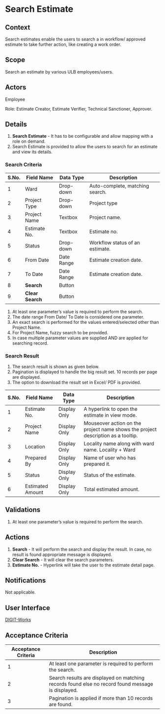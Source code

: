 # Search Estimate

## Context

Search estimates enable the users to search a in workflow/ approved estimate to take further action, like creating a work order.

## Scope

Search an estimate by various ULB employees/users.

## Actors

Employee

Role: Estimate Creator, Estimate Verifier, Technical Sanctioner, Approver.

## Details

1. **Search Estimate** - It has to be configurable and allow mapping with a role on demand.
2. Search Estimate is provided to allow the users to search for an estimate and view its details.

### Search Criteria

| S.No. | Field Name       | Data Type  | Description                     |
| ----- | ---------------- | ---------- | ------------------------------- |
| 1     | Ward             | Drop-down  | Auto-complete, matching search. |
| 2     | Project Type     | Drop-down  | Project type                    |
| 3     | Project Name     | Textbox    | Project name.                   |
| 4     | Estimate No.     | Textbox    | Estimate no.                    |
| 5     | Status           | Drop-down  | Workflow status of an estimate. |
| 6     | From Date        | Date Range | Estimate creation date.         |
| 7     | To Date          | Date Range | Estimate creation date.         |
| 8     | **Search**       | Button     |                                 |
| 9     | **Clear Search** | Button     |                                 |

&#x20;

1. At least one parameter’s value is required to perform the search.
2. The date range From Date/ To Date is considered one parameter.
3. An exact search is performed for the values entered/selected other than Project Name.
4. For Project Name, fuzzy search to be provided.
5. In case multiple parameter values are supplied AND are applied for searching record.

### Search Result

1. The search result is shown as given below.
2. Pagination is displayed to handle the big result set. 10 records per page are displayed.
3. The option to download the result set in Excel/ PDF is provided.

| S.No. | Field Name       | Data Type    | Description                                                                      |
| ----- | ---------------- | ------------ | -------------------------------------------------------------------------------- |
| 1     | Estimate No.     | Display Only | A hyperlink to open the estimate  in view mode.                                  |
| 2     | Project Name     | Display Only | Mouseover action on the project name shows the project description as a tooltip. |
| 3     | Location         | Display Only | Locality name along with ward name. Locality + Ward                              |
| 4     | Prepared By      | Display Only | Name of user who has prepared it.                                                |
| 5     | Status           | Display Only | Status of the estimate.                                                          |
| 6     | Estimated Amount | Display Only | Total estimated amount.                                                          |

## Validations

1. At least one parameter’s value is required to perform the search.

## Actions

1. **Search** - It will perform the search and display the result. In case, no result is found appropriate message is displayed.
2. **Clear Search** - It will clear the search parameters.
3. **Estimate No.** - Hyperlink will take the user to the estimate detail page.

## Notifications

Not applicable.

## User Interface

[<img src="https://static.figma.com/uploads/b6df2735e4cb368306acf5480b50f96e69f96099" alt="" data-size="line">DIGIT-Works](https://www.figma.com/file/M2P3O9WlKtxuLCjQKxLLDg/DIGIT-Works?node-id=1826%3A29380\&t=MLqqNStLndtZykqP-4)

## Acceptance Criteria

| Acceptance Criteria | Description                                                                                       |
| ------------------- | ------------------------------------------------------------------------------------------------- |
| 1                   | At least one parameter is required to perform the search.                                         |
| 2                   | Search results are displayed on matching records found else no record found message is displayed. |
| 3                   | Pagination is applied if more than 10 records are found.                                          |

